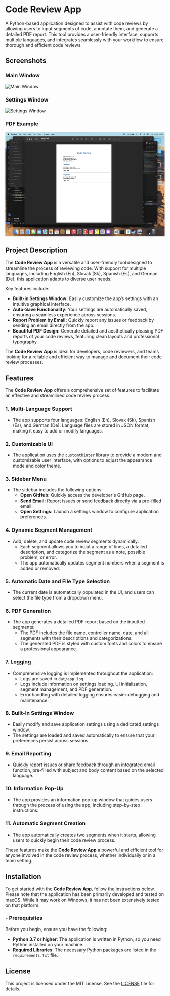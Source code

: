 # Code Review App

A Python-based application designed to assist with code reviews by allowing users to input segments of code, annotate them, and generate a detailed PDF report. This tool provides a user-friendly interface, supports multiple languages, and integrates seamlessly with your workflow to ensure thorough and efficient code reviews.
## Screenshots

### Main Window
![Main Window](./screenshots/main.png)

### Settings Window
![Settings Window](./screenshots/settings_language.png)

### PDF Example
![PDF Example](./screenshots/pdf.png)

## Project Description

The **Code Review App** is a versatile and user-friendly tool designed to streamline the process of reviewing code. With support for multiple languages, including English (En), Slovak (Sk), Spanish (Es), and German (De), this application adapts to diverse user needs. 

Key features include:

- **Built-in Settings Window:** Easily customize the app’s settings with an intuitive graphical interface.
- **Auto-Save Functionality:** Your settings are automatically saved, ensuring a seamless experience across sessions.
- **Report Problem by Email:** Quickly report any issues or feedback by sending an email directly from the app.
- **Beautiful PDF Design:** Generate detailed and aesthetically pleasing PDF reports of your code reviews, featuring clean layouts and professional typography.

The **Code Review App** is ideal for developers, code reviewers, and teams looking for a reliable and efficient way to manage and document their code review processes.

## Features

The **Code Review App** offers a comprehensive set of features to facilitate an effective and streamlined code review process:

### 1. **Multi-Language Support**
   - The app supports four languages: English (En), Slovak (Sk), Spanish (Es), and German (De). Language files are stored in JSON format, making it easy to add or modify languages.

### 2. **Customizable UI**
   - The application uses the `customtkinter` library to provide a modern and customizable user interface, with options to adjust the appearance mode and color theme.

### 3. **Sidebar Menu**
   - The sidebar includes the following options:
     - **Open GitHub:** Quickly access the developer's GitHub page.
     - **Send Email:** Report issues or send feedback directly via a pre-filled email.
     - **Open Settings:** Launch a settings window to configure application preferences.

### 4. **Dynamic Segment Management**
   - Add, delete, and update code review segments dynamically:
     - Each segment allows you to input a range of lines, a detailed description, and categorize the segment as a note, possible problem, or error.
     - The app automatically updates segment numbers when a segment is added or removed.

### 5. **Automatic Date and File Type Selection**
   - The current date is automatically populated in the UI, and users can select the file type from a dropdown menu.

### 6. **PDF Generation**
   - The app generates a detailed PDF report based on the inputted segments:
     - The PDF includes the file name, controller name, date, and all segments with their descriptions and categorizations.
     - The generated PDF is styled with custom fonts and colors to ensure a professional appearance.

### 7. **Logging**
   - Comprehensive logging is implemented throughout the application:
     - Logs are saved in `dat/app.log`.
     - Logs include information on settings loading, UI initialization, segment management, and PDF generation.
     - Error handling with detailed logging ensures easier debugging and maintenance.

### 8. **Built-In Settings Window**
   - Easily modify and save application settings using a dedicated settings window.
   - The settings are loaded and saved automatically to ensure that your preferences persist across sessions.

### 9. **Email Reporting**
   - Quickly report issues or share feedback through an integrated email function, pre-filled with subject and body content based on the selected language.

### 10. **Information Pop-Up**
   - The app provides an information pop-up window that guides users through the process of using the app, including step-by-step instructions.

### 11. **Automatic Segment Creation**
   - The app automatically creates two segments when it starts, allowing users to quickly begin their code review process.

These features make the **Code Review App** a powerful and efficient tool for anyone involved in the code review process, whether individually or in a team setting.

## Installation

To get started with the **Code Review App**, follow the instructions below. Please note that the application has been primarily developed and tested on macOS. While it may work on Windows, it has not been extensively tested on that platform.

### - **Prerequisites**

Before you begin, ensure you have the following:

- **Python 3.7 or higher**: The application is written in Python, so you need Python installed on your machine.
- **Required Libraries**: The necessary Python packages are listed in the `requirements.txt` file.

## License

This project is licensed under the MIT License. See the [LICENSE](./LICENSE) file for details.

